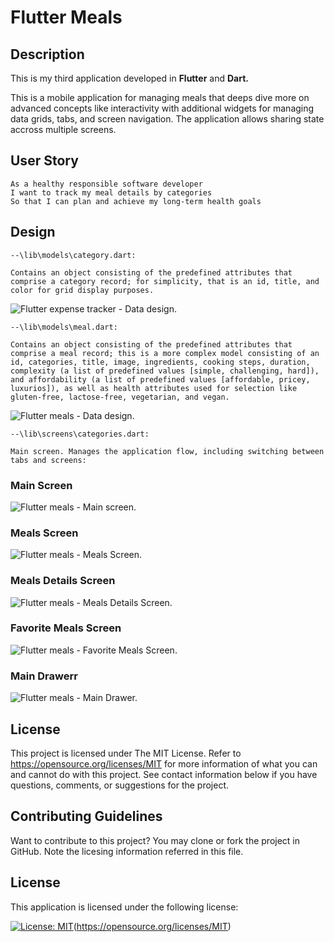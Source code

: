 # Flutter Meals

## Description

This is my third application developed in **Flutter** and **Dart.**

This is a mobile application for managing meals that deeps dive more on advanced concepts like interactivity with additional widgets for managing data grids, tabs, and screen navigation. The application allows sharing state accross multiple screens.

## User Story

```
As a healthy responsible software developer
I want to track my meal details by categories
So that I can plan and achieve my long-term health goals
```

## Design

```
--\lib\models\category.dart:

Contains an object consisting of the predefined attributes that comprise a category record; for simplicity, that is an id, title, and color for grid display purposes.
```

![Flutter expense tracker - Data design.](./assets/images/category-model.png)

```
--\lib\models\meal.dart:

Contains an object consisting of the predefined attributes that comprise a meal record; this is a more complex model consisting of an id, categories, title, image, ingredients, cooking steps, duration, complexity (a list of predefined values [simple, challenging, hard]), and affordability (a list of predefined values [affordable, pricey, luxurios]), as well as health attributes used for selection like gluten-free, lactose-free, vegetarian, and vegan.
```

![Flutter meals - Data design.](./assets/images/meal-model.png)

```
--\lib\screens\categories.dart:

Main screen. Manages the application flow, including switching between tabs and screens:
```

### Main Screen

![Flutter meals - Main screen.](./assets/images/categories-screen.png)

### Meals Screen

![Flutter meals - Meals Screen.](./assets/images/meals-screen.png)

### Meals Details Screen

![Flutter meals - Meals Details Screen.](./assets/images/meals-details-screen.png)

### Favorite Meals Screen

![Flutter meals - Favorite Meals Screen.](./assets/images/favorite-meals-screen.png)

### Main Drawerr

![Flutter meals - Main Drawer.](./assets/images/main-drawer.png)

## License

This project is licensed under The MIT License. Refer to https://opensource.org/licenses/MIT for more information of what you can and cannot do with this project. See contact information below if you have questions, comments, or suggestions for the project.

## Contributing Guidelines

Want to contribute to this project? You may clone or fork the project in GitHub. Note the licesing information referred in this file.

## License

This application is licensed under the following license:

[![License: MIT](https://img.shields.io/badge/License-MIT-yellow.svg)](https://opensource.org/licenses/MIT)(https://opensource.org/licenses/MIT)

